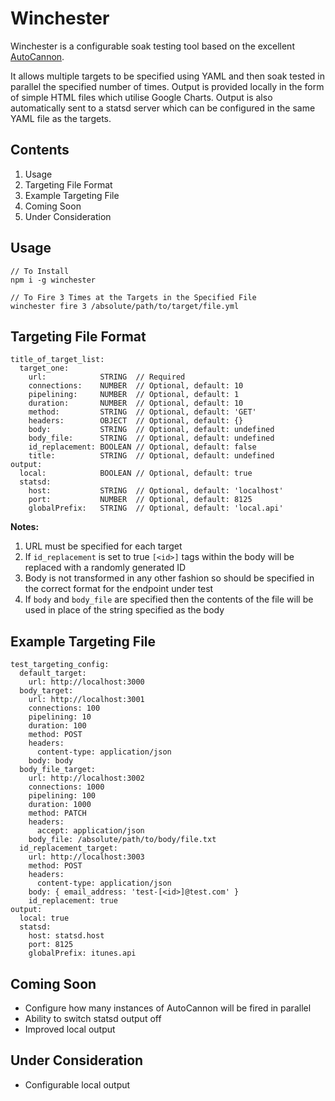 # Winchester
Winchester is a configurable soak testing tool based on the excellent [AutoCannon](https://github.com/mcollina/autocannon).

It allows multiple targets to be specified using YAML and then soak tested in parallel the specified number of times. Output is provided locally in the form of simple HTML files which utilise Google Charts. Output is also automatically sent to a statsd server which can be configured in the same YAML file as the targets.

Contents
--------
1. Usage
2. Targeting File Format
3. Example Targeting File
4. Coming Soon
5. Under Consideration

Usage
-----
```
// To Install
npm i -g winchester

// To Fire 3 Times at the Targets in the Specified File
winchester fire 3 /absolute/path/to/target/file.yml
```

Targeting File Format
---------------------
```
title_of_target_list:
  target_one:
    url:            STRING  // Required
    connections:    NUMBER  // Optional, default: 10
    pipelining:     NUMBER  // Optional, default: 1
    duration:       NUMBER  // Optional, default: 10
    method:         STRING  // Optional, default: 'GET'
    headers:        OBJECT  // Optional, default: {}
    body:           STRING  // Optional, default: undefined
    body_file:      STRING  // Optional, default: undefined
    id_replacement: BOOLEAN // Optional, default: false
    title:          STRING  // Optional, default: undefined
output:
  local:            BOOLEAN // Optional, default: true
  statsd:
    host:           STRING  // Optional, default: 'localhost'
    port:           NUMBER  // Optional, default: 8125
    globalPrefix:   STRING  // Optional, default: 'local.api'
```

__Notes:__

1. URL must be specified for each target
2. If `id_replacement` is set to true `[<id>]` tags within the body will be replaced with a randomly generated ID
2. Body is not transformed in any other fashion so should be specified in the correct format for the endpoint under test
3. If `body` and `body_file` are specified then the contents of the file will be used in place of the string specified as the body

Example Targeting File
----------------------
```
test_targeting_config:
  default_target:
    url: http://localhost:3000
  body_target:
    url: http://localhost:3001
    connections: 100
    pipelining: 10
    duration: 100
    method: POST
    headers:
      content-type: application/json
    body: body
  body_file_target:
    url: http://localhost:3002
    connections: 1000
    pipelining: 100
    duration: 1000
    method: PATCH
    headers:
      accept: application/json
    body_file: /absolute/path/to/body/file.txt
  id_replacement_target:
    url: http://localhost:3003
    method: POST
    headers:
      content-type: application/json
    body: { email_address: 'test-[<id>]@test.com' }
    id_replacement: true
output:
  local: true
  statsd:
    host: statsd.host
    port: 8125
    globalPrefix: itunes.api
```

Coming Soon
-----------
- Configure how many instances of AutoCannon will be fired in parallel
- Ability to switch statsd output off
- Improved local output

Under Consideration
-------------------
- Configurable local output
